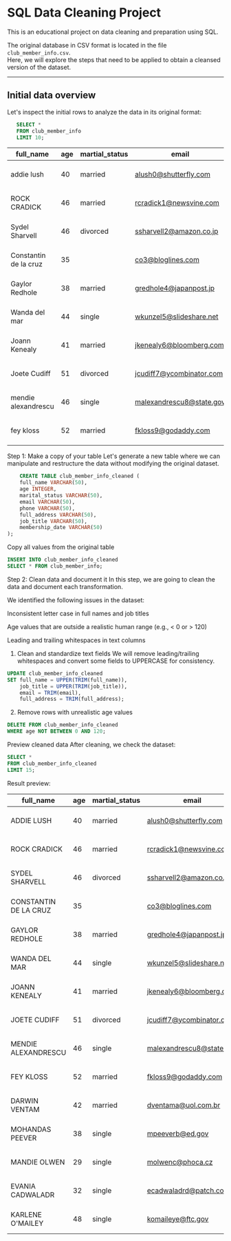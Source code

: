 # SQL Data Cleaning Project

This is an educational project on data cleaning and preparation using SQL.

The original database in CSV format is located in the file `club_member_info.csv`.  
Here, we will explore the steps that need to be applied to obtain a cleansed version of the dataset.

---

## Initial data overview

Let's inspect the initial rows to analyze the data in its original format:
```SQL
   SELECT * 
   FROM club_member_info 
   LIMIT 10;
   ```
|full_name|age|martial_status|email|phone|full_address|job_title|membership_date|
|---------|---|--------------|-----|-----|------------|---------|---------------|
|addie lush|40|married|alush0@shutterfly.com|254-389-8708|3226 Eastlawn Pass,Temple,Texas|Assistant Professor|7/31/2013|
|      ROCK CRADICK|46|married|rcradick1@newsvine.com|910-566-2007|4 Harbort Avenue,Fayetteville,North Carolina|Programmer III|5/27/2018|
|Sydel Sharvell|46|divorced|ssharvell2@amazon.co.jp|702-187-8715|4 School Place,Las Vegas,Nevada|Budget/Accounting Analyst I|10/6/2017|
|Constantin de la cruz|35||co3@bloglines.com|402-688-7162|6 Monument Crossing,Omaha,Nebraska|Desktop Support Technician|10/20/2015|
|  Gaylor Redhole|38|married|gredhole4@japanpost.jp|917-394-6001|88 Cherokee Pass,New York City,New York|Legal Assistant|5/29/2019|
|Wanda del mar       |44|single|wkunzel5@slideshare.net|937-467-6942|10864 Buhler Plaza,Hamilton,Ohio|Human Resources Assistant IV|3/24/2015|
|Joann Kenealy|41|married|jkenealy6@bloomberg.com|513-726-9885|733 Hagan Parkway,Cincinnati,Ohio|Accountant IV|4/17/2013|
|   Joete Cudiff|51|divorced|jcudiff7@ycombinator.com|616-617-0965|975 Dwight Plaza,Grand Rapids,Michigan|Research Nurse|11/16/2014|
|mendie alexandrescu|46|single|malexandrescu8@state.gov|504-918-4753|34 Delladonna Terrace,New Orleans,Louisiana|Systems Administrator III|3/12/1921|
| fey kloss|52|married|fkloss9@godaddy.com|808-177-0318|8976 Jackson Park,Honolulu,Hawaii|Chemical Engineer|11/5/2014|

Step 1: Make a copy of your table
Let's generate a new table where we can manipulate and restructure the data without modifying the original dataset.
```sql
    CREATE TABLE club_member_info_cleaned (
    full_name VARCHAR(50),
    age INTEGER,
    marital_status VARCHAR(50),
    email VARCHAR(50),
    phone VARCHAR(50),
    full_address VARCHAR(50),
    job_title VARCHAR(50),
    membership_date VARCHAR(50)
);
```

Copy all values from the original table
```sql
INSERT INTO club_member_info_cleaned
SELECT * FROM club_member_info;
```
Step 2: Clean data and document it
In this step, we are going to clean the data and document each transformation.

We identified the following issues in the dataset:

Inconsistent letter case in full names and job titles

Age values that are outside a realistic human range (e.g., < 0 or > 120)

Leading and trailing whitespaces in text columns
1. Clean and standardize text fields
We will remove leading/trailing whitespaces and convert some fields to UPPERCASE for consistency.
```sql
UPDATE club_member_info_cleaned
SET full_name = UPPER(TRIM(full_name)),
    job_title = UPPER(TRIM(job_title)),
    email = TRIM(email),
    full_address = TRIM(full_address);
```

2. Remove rows with unrealistic age values
```sql
DELETE FROM club_member_info_cleaned
WHERE age NOT BETWEEN 0 AND 120;
```
Preview cleaned data
After cleaning, we check the dataset:
```sql
SELECT *
FROM club_member_info_cleaned
LIMIT 15;
```
Result preview:

|full_name|age|martial_status|email|phone|full_address|job_title|membership_date|
|---------|---|--------------|-----|-----|------------|---------|---------------|
|ADDIE LUSH|40|married|alush0@shutterfly.com|254-389-8708|3226 Eastlawn Pass,Temple,Texas|ASSISTANT PROFESSOR|7/31/2013|
|ROCK CRADICK|46|married|rcradick1@newsvine.com|910-566-2007|4 Harbort Avenue,Fayetteville,North Carolina|PROGRAMMER III|5/27/2018|
|SYDEL SHARVELL|46|divorced|ssharvell2@amazon.co.jp|702-187-8715|4 School Place,Las Vegas,Nevada|BUDGET/ACCOUNTING ANALYST I|10/6/2017|
|CONSTANTIN DE LA CRUZ|35||co3@bloglines.com|402-688-7162|6 Monument Crossing,Omaha,Nebraska|DESKTOP SUPPORT TECHNICIAN|10/20/2015|
|GAYLOR REDHOLE|38|married|gredhole4@japanpost.jp|917-394-6001|88 Cherokee Pass,New York City,New York|LEGAL ASSISTANT|5/29/2019|
|WANDA DEL MAR|44|single|wkunzel5@slideshare.net|937-467-6942|10864 Buhler Plaza,Hamilton,Ohio|HUMAN RESOURCES ASSISTANT IV|3/24/2015|
|JOANN KENEALY|41|married|jkenealy6@bloomberg.com|513-726-9885|733 Hagan Parkway,Cincinnati,Ohio|ACCOUNTANT IV|4/17/2013|
|JOETE CUDIFF|51|divorced|jcudiff7@ycombinator.com|616-617-0965|975 Dwight Plaza,Grand Rapids,Michigan|RESEARCH NURSE|11/16/2014|
|MENDIE ALEXANDRESCU|46|single|malexandrescu8@state.gov|504-918-4753|34 Delladonna Terrace,New Orleans,Louisiana|SYSTEMS ADMINISTRATOR III|3/12/1921|
|FEY KLOSS|52|married|fkloss9@godaddy.com|808-177-0318|8976 Jackson Park,Honolulu,Hawaii|CHEMICAL ENGINEER|11/5/2014|
|DARWIN VENTAM|42|married|dventama@uol.com.br|203-993-0118|2254 Express Hill,New Haven,Connecticut|CHEMICAL ENGINEER|3/12/2017|
|MOHANDAS PEEVER|38|single|mpeeverb@ed.gov|805-968-3034|0 Lukken Plaza,Bakersfield,California|PROGRAMMER I|8/1/2015|
|MANDIE OLWEN|29|single|molwenc@phoca.cz|612-914-2658|61 Blue Bill Park Plaza,Minneapolis,Minnesota|BUSINESS SYSTEMS DEVELOPMENT ANALYST|6/16/2019|
|EVANIA CADWALADR|32|single|ecadwaladrd@patch.com|702-364-0009|98965 Riverside Terrace,Santa Barbara,California|ACCOUNTING ASSISTANT I|3/18/2017|
|KARLENE O'MAILEY|48|single|komaileye@ftc.gov|608-659-4566|45583 Spenser Junction,Madison,Wisconsin|PROGRAMMER II|7/16/2021|

